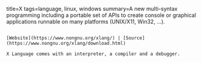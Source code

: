 title=X
tags=language, linux, windows
summary=A new multi-syntax programming including a portable set of APIs to create console or graphical applications runnable on many platforms (UNIX/X11, Win32, ...). 
~~~~~~

[Website](https://www.nongnu.org/xlang/) | [Source](https://www.nongnu.org/xlang/download.html)

X Language comes with an interpreter, a compiler and a debugger.

